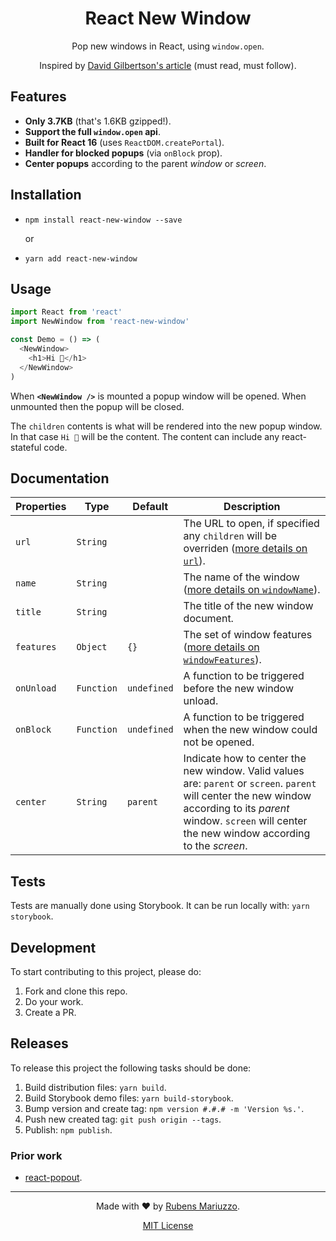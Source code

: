 <div align=center>

# React New Window

Pop new windows in React, using `window.open`.

Inspired by [David Gilbertson's article](https://hackernoon.com/using-a-react-16-portal-to-do-something-cool-2a2d627b0202) (must read, must follow).

</div>

## Features

 - **Only 3.7KB** (that's 1.6KB gzipped!).
 - **Support the full `window.open` api**.
 - **Built for React 16** (uses `ReactDOM.createPortal`).
 - **Handler for blocked popups** (via `onBlock` prop).
 - **Center popups** according to the parent _window_ or _screen_.

## Installation

  - `npm install react-new-window --save`

    or 

  - `yarn add react-new-window`

## Usage

```js
import React from 'react'
import NewWindow from 'react-new-window'

const Demo = () => (
  <NewWindow>
    <h1>Hi 👋</h1>
  </NewWindow>
)
```

When **`<NewWindow />`** is mounted a popup window will be opened. When unmounted then the popup will be closed.

The `children` contents is what will be rendered into the new popup window. In that case `Hi 👋` will be the content. The content can include any react-stateful code.

## Documentation

 | Properties | Type       | Default       | Description |
 | ---        | ---        | ---           | ---         |
 | `url`      | `String`   | ` `           | The URL to open, if specified any `children` will be overriden ([more details on `url`](https://developer.mozilla.org/en-US/docs/Web/API/Window/open)). |
 | `name`     | `String`   | ` `           | The name of the window ([more details on `windowName`](https://developer.mozilla.org/en-US/docs/Web/API/Window/open)). |
 | `title`    | `String`   | ` `           | The title of the new window document. |
 | `features` | `Object`   | `{}`          | The set of window features ([more details on `windowFeatures`](https://developer.mozilla.org/en-US/docs/Web/API/Window/open#Window_features)). |
 | `onUnload` | `Function` | `undefined`   | A function to be triggered before the new window unload. |
 | `onBlock`  | `Function` | `undefined`   | A function to be triggered when the new window could not be opened. |
 | `center`   | `String`   | `parent`      | Indicate how to center the new window. Valid values are: `parent` or `screen`. `parent` will center the new window according to its _parent_ window. `screen` will center the new window according to the _screen_. |

## Tests

Tests are manually done using Storybook. It can be run locally with: `yarn storybook`.

## Development

To start contributing to this project, please do:

 1. Fork and clone this repo.
 2. Do your work.
 3. Create a PR.

## Releases

To release this project the following tasks should be done:

 1. Build distribution files: `yarn build`.
 2. Build Storybook demo files: `yarn build-storybook`.
 3. Bump version and create tag: `npm version #.#.# -m 'Version %s.'`.
 4. Push new created tag: `git push origin --tags`.
 5. Publish: `npm publish`.

### Prior work

 - [react-popout](https://github.com/JakeGinnivan/react-popout).

---

 <div align=center>

Made with :heart: by [Rubens Mariuzzo](https://github.com/rmariuzzo).

[MIT License](LICENSE)

 </div>
